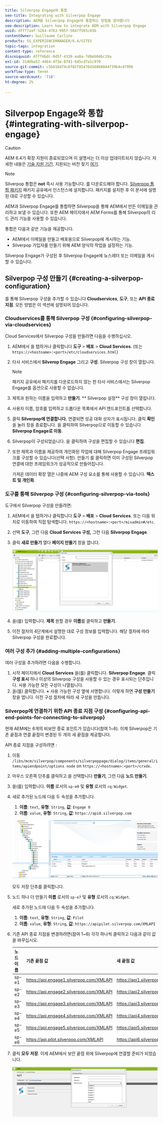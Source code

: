 ```yaml
---
title: Silverpop Engage와 통합
seo-title: Integrating with Silverpop Engage
description: AEM을 Silverpop Engage와 통합하는 방법을 알아봅니다
seo-description: Learn how to integrate AEM with Silverpop Engage
uuid: dfff7aaf-5264-4763-995f-5647f565c03b
contentOwner: Guillaume Carlino
products: SG_EXPERIENCEMANAGER/6.4/SITES
topic-tags: integration
content-type: reference
discoiquuid: dfff6bdc-0d5f-4338-aa8a-7d0eb04bc19a
exl-id: 3148ba52-4464-4f3e-8741-645cd7a1c970
source-git-commit: c5b816d74c6f02f85476d16868844f39b4c47996
workflow-type: tm+mt
source-wordcount: '718'
ht-degree: 2%

---
```


# Silverpop Engage와 통합{#integrating-with-silverpop-engage}

>[!CAUTION]
>
>AEM 6.4가 확장 지원이 종료되었으며 이 설명서는 더 이상 업데이트되지 않습니다. 자세한 내용은 [기술 지원 기간](https://helpx.adobe.com/kr/support/programs/eol-matrix.html). 지원되는 버전 찾기 [여기](https://experienceleague.adobe.com/docs/).

>[!NOTE]
>
>Silverpop 통합은 **not** 즉시 사용 가능합니다. 를 다운로드해야 합니다. [Silverpop 통합 패키지](https://www.adobeaemcloud.com/content/marketplace/marketplaceProxy.html?packagePath=/content/companies/public/adobe/packages/aem620/product/cq-mcm-integrations-silverpop-content) 패키지 공유에서 인스턴스에 설치합니다. 패키지를 설치한 후 이 문서에 설명된 대로 구성할 수 있습니다.

AEM과 Silverpop Engage를 통합하면 Silverpop을 통해 AEM에서 만든 이메일을 관리하고 보낼 수 있습니다. 또한 AEM 페이지에서 AEM Forms를 통해 Silverpop의 리드 관리 기능을 사용할 수 있습니다.

통합은 다음과 같은 기능을 제공합니다.

* AEM에서 이메일을 만들고 배포용으로 Silverpop에 게시하는 기능.
* Silverpop 가입자를 만들기 위해 AEM 양식의 작업을 설정하는 기능.

Silverpop Engage가 구성된 후 Silverpop Engage에 뉴스레터 또는 이메일을 게시할 수 있습니다.

## Silverpop 구성 만들기 {#creating-a-silverpop-configuration}

를 통해 Silverpop 구성을 추가할 수 있습니다 **Cloudservices**, **도구**, 또는 **API 종료 지점**. 모든 방법은 이 섹션에 설명되어 있습니다.

### Cloudservices를 통해 Silverpop 구성 {#configuring-silverpop-via-cloudservices}

Cloud Services에서 Silverpop 구성을 만들려면 다음을 수행하십시오.

1. AEM에서 을 탭하거나 클릭합니다 **도구** > **배포** > **Cloud Services**. (또는 `https://<hostname>:<port>/etc/cloudservices.html`)
1. 타사 서비스에서 **Silverop Engage** 그리고 **구성**. Silverpop 구성 창이 열립니다.

   >[!NOTE]
   >
   >패키지 공유에서 패키지를 다운로드하지 않는 한 타사 서비스에서는 Silverpop Engage를 옵션으로 사용할 수 없습니다.

1. 제목과 원하는 이름을 입력하고 **만들기**. ** Silverpop 설정** 구성 창이 열립니다.
1. 사용자 이름, 암호를 입력하고 드롭다운 목록에서 API 엔드포인트를 선택합니다.
1. 클릭 **Silverpop에 연결합니다.** 연결되면 성공 대화 상자가 표시됩니다. 클릭 **확인** 을 눌러 창을 종료합니다. 을 클릭하여 Silverpop으로 이동할 수 있습니다 **Silverpop Engage로 이동**.
1. Silverpop이 구성되었습니다. 을 클릭하여 구성을 편집할 수 있습니다 **편집**.
1. 또한 제목과 이름을 제공하여 개인화된 작업에 대해 Silverpop Engage 프레임워크를 구성할 수 있습니다(선택 사항). 만들기 를 클릭하면 이미 구성된 Silverpop 연결에 대한 프레임워크가 성공적으로 만들어집니다.

   가져온 데이터 확장 열은 나중에 AEM 구성 요소를 통해 사용할 수 있습니다. **텍스트 및 개인화**.

### 도구를 통해 Silverpop 구성 {#configuring-silverpop-via-tools}

도구에서 Silverpop 구성을 만들려면:

1. AEM에서 을 탭하거나 클릭합니다 **도구** > **배포** > **Cloud Services**. 또는 다음 위치로 이동하여 직접 탐색합니다. `https://<hostname>:<port>/misadmin#/etc`.
1. 선택 **도구**, 그런 다음 **Cloud Services 구성,** 그런 다음 **Silverpop Engage**.
1. 클릭 **새로 만들기** 열다 **페이지 만들기** 창을 엽니다.

   ![chlimage_1-44](assets/chlimage_1-44.jpeg)

1. 을(를) 입력합니다. **제목** 원할 경우 **이름**&#x200B;를 클릭하고 **만들기**.
1. 이전 절차의 4단계에서 설명한 대로 구성 정보를 입력합니다. 해당 절차에 따라 Silverpop 구성을 완료합니다.

### 여러 구성 추가 {#adding-multiple-configurations}

여러 구성을 추가하려면 다음을 수행합니다.

1. 시작 페이지에서 **Cloud Services** 을(를) 클릭합니다. **Silverpop Engage**. 클릭 **구성 표시** 하나 이상의 Silverpop 구성을 사용할 수 있는 경우 표시되는 단추입니다. 사용 가능한 모든 구성이 나열됩니다.
1. 을(를) 클릭합니다. **+** 사용 가능한 구성 옆에 서명합니다. 이렇게 하면 **구성 만들기** 창을 엽니다. 이전 구성 절차에 따라 새 구성을 만듭니다.

### Silverpop에 연결하기 위한 API 종료 지점 구성 {#configuring-api-end-points-for-connecting-to-silverpop}

현재 AEM에는 6개의 비보안 종료 포인트가 있습니다(참여 1~6). 이제 Silverpop은 기존 끝점과 연결 끝점이 변경된 두 개의 새 끝점을 제공합니다.

API 종료 지점을 구성하려면 :

1. 이동 `/libs/mcm/silverpop/components/silverpoppage/dialog/items/general/items/apiendpoint/options node` on `https://<hostname>:<port>/crxde.`
1. 마우스 오른쪽 단추를 클릭하고 을 선택합니다 **만들기**, 그런 다음 **노드 만들기**.
1. 을(를) 입력합니다. **이름** 로서의 `sp-e0` 및 **유형** 로서의 `cq:Widget`.
1. 새로 추가된 노드에 다음 두 속성을 추가합니다.

   1. **이름**: `text`, **유형**: `String`, **값**: `Engage 0`
   1. **이름**: `value`, **유형**: `String`, **값**: `https://api0.silverpop.com`

   ![chlimage_1-286](assets/chlimage_1-286.png)

   모두 저장 단추를 클릭합니다.

1. 노드 하나 더 만들기 **이름** 로서의 `sp-e7` 및 **유형** 로서의 `cq:Widget`.

   새로 추가된 노드에 다음 두 속성을 추가합니다.

   1. **이름**: `text`, **유형**: `String`, **값**: `Pilot`
   1. **이름**: `value`, **유형**: `String`, **값**: `https://apipilot.silverpop.com/XMLAPI`

1. 기존 API 종료 지점을 변경하려면(참여 1~6) 각각 하나씩 클릭하고 다음과 같이 값을 바꾸십시오.

   | **노드 이름** | **기존 끝점 값** | **새 끝점 값** |
   |---|---|---|
   | sp-e1 | https://api.engage1.silverpop.com/XMLAPI | https://api1.silverpop.com |
   | sp-e2 | https://api.engage2.silverpop.com/XMLAPI | https://api2.silverpop.com |
   | sp-e3 | https://api.engage3.silverpop.com/XMLAPI | https://api3.silverpop.com |
   | sp-e4 | https://api.engage4.silverpop.com/XMLAPI | https://api4.silverpop.com |
   | sp-e5 | https://api.engage5.silverpop.com/XMLAPI | https://api5.silverpop.com |
   | sp-e6 | https://api.pilot.silverpop.com/XMLAPI | https://api6.silverpop.com |

1. 클릭 **모두 저장**. 이제 AEM에서 보안 끝점 위에 Silverpop에 연결할 준비가 되었습니다.

   ![chlimage_1-45](assets/chlimage_1-45.jpeg)
